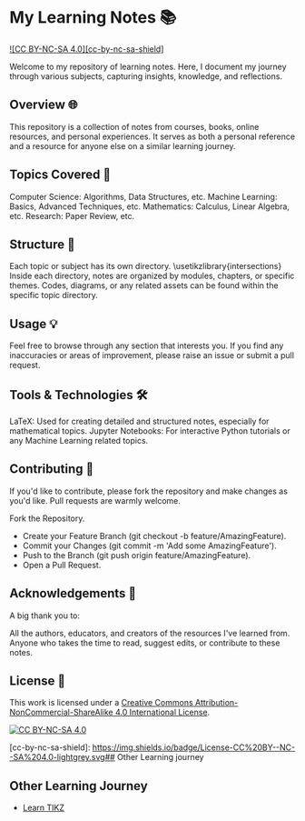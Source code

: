 # My Learning Notes 📚

[![CC BY-NC-SA 4.0][cc-by-nc-sa-shield]][cc-by-nc-sa]

Welcome to my repository of learning notes.
Here, I document my journey through various subjects, capturing insights, knowledge, and reflections.

## Overview 🌐

This repository is a collection of notes from courses, books, online resources, and personal experiences.
It serves as both a personal reference and a resource for anyone else on a similar learning journey.

## Topics Covered 📌

Computer Science: Algorithms, Data Structures, etc.
Machine Learning: Basics, Advanced Techniques, etc.
Mathematics: Calculus, Linear Algebra, etc.
Research: Paper Review, etc.

## Structure 📂

Each topic or subject has its own directory.
\usetikzlibrary{intersections}
Inside each directory, notes are organized by modules, chapters, or specific themes.
Codes, diagrams, or any related assets can be found within the specific topic directory.

## Usage 💡

Feel free to browse through any section that interests you.
If you find any inaccuracies or areas of improvement, please raise an issue or submit a pull request.

## Tools & Technologies 🛠

LaTeX: Used for creating detailed and structured notes, especially for mathematical topics.
Jupyter Notebooks: For interactive Python tutorials or any Machine Learning related topics.

## Contributing 🤝

If you'd like to contribute, please fork the repository and make changes as you'd like. Pull requests are warmly welcome.

Fork the Repository.

- Create your Feature Branch (git checkout -b feature/AmazingFeature).
- Commit your Changes (git commit -m 'Add some AmazingFeature').
- Push to the Branch (git push origin feature/AmazingFeature).
- Open a Pull Request.

## Acknowledgements 🙏

A big thank you to:

All the authors, educators, and creators of the resources I've learned from.
Anyone who takes the time to read, suggest edits, or contribute to these notes.

## License 📜

This work is licensed under a
[Creative Commons Attribution-NonCommercial-ShareAlike 4.0 International License][cc-by-nc-sa].

[![CC BY-NC-SA 4.0][cc-by-nc-sa-image]][cc-by-nc-sa]

[cc-by-nc-sa]: http://creativecommons.org/licenses/by-nc-sa/4.0/
[cc-by-nc-sa-image]: https://licensebuttons.net/l/by-nc-sa/4.0/88x31.png

[cc-by-nc-sa-shield]: https://img.shields.io/badge/License-CC%20BY--NC--SA%204.0-lightgrey.svg## Other Learning journey

## Other Learning Journey

- [Learn TIKZ](https://github.com/cauliyang/learn_tikz)
